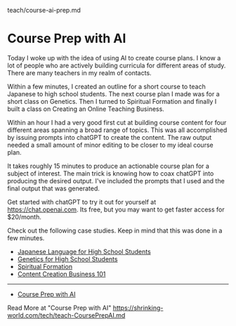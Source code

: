teach/course-ai-prep.md


# Course Prep with AI

Today I woke up with the idea of using AI to create course plans. I know a lot of people who are actively building curricula for different areas of study. There are many teachers in my realm of contacts.

Within a few minutes, I created an outline for a short course to teach Japanese to high school students. The next course plan I made was for a short class on Genetics. Then I turned to Spiritual Formation and finally I built a class on Creating an Online Teaching Business.

Within an hour I had a very good first cut at building course content for four different areas spanning a broad range of topics. This was all accomplished by issuing prompts into chatGPT to create the content. The raw output needed a small amount of minor editing to be closer to my ideal course plan.

It takes roughly 15 minutes to produce an actionable course plan for a subject of interest. The main trick is knowing how to coax chatGPT into producing the desired output. I've included the prompts that I used and the final output that was generated.

Get started with chatGPT to try it out for yourself at https://chat.openai.com. Its free, but you may want to get faster access for $20/month.

Check out the following case studies. Keep in mind that this was done in a few minutes.

* [Japanese Language for High School Students](https://shrinking-world.com/tech/teach-Japanese.md)
* [Genetics for High School Students](https://shrinking-world.com/tech/teach-Genetics.md)
* [Spiritual Formation](https://shrinking-world.com/tech/teach-Formation.md)
* [Content Creation Business 101](https://shrinking-world.com/tech/teach-TeachingBiz.md)

---

* [Course Prep with AI](/course-ai-prep/)

Read More at "Course Prep with AI"
https://shrinking-world.com/tech/teach-CoursePrepAI.md
